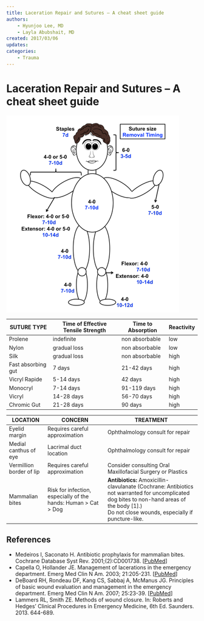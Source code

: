 ```yaml
---
title: Laceration Repair and Sutures – A cheat sheet guide
authors:
    - Hyunjoo Lee, MD
    - Layla Abubshait, MD
created: 2017/03/06
updates:
categories:
    - Trauma
---
```


# Laceration Repair and Sutures – A cheat sheet guide

![](media/laceration-repair-suture-material_image-1.png)

| **SUTURE TYPE**     | **Time of Effective Tensile Strength**  |  **Time to Absorption** | **Reactivity**  |
|---------------------|-----------------------------------------|-------------------------|-----------------|
| Prolene             | indefinite                              | non absorbable          | low             |
| Nylon               | gradual loss                            | non absorbable          | low             |
| Silk                | gradual loss                            | non absorbable          | high            |
| Fast absorbing gut  | 7 days                                  | 21-42 days              | high            |
| Vicryl Rapide       | 5-14 days                               | 42 days                 | high            |
| Monocryl            | 7-14 days                               | 91-119 days             | high            |
| Vicryl              | 14-28 days                              | 56-70 days              | high            |
| Chromic Gut         | 21-28 days                              | 90 days                 | high            |

| **LOCATION**              | **CONCERN**                                                         | **TREATMENT**                                                                                                                                                                                       |
|---------------------------|---------------------------------------------------------------------|-----------------------------------------------------------------------------------------------------------------------------------------------------------------------------------------------------|
| Eyelid margin             |    Requires careful approximation                                   | Ophthalmology consult for repair                                                                                                                                                                    |
| Medial canthus of eye     |    Lacrimal duct location                                           | Ophthalmology consult for repair                                                                                                                                                                    |
| Vermillion border of lip  |    Requires careful approximation                                   | Consider consulting Oral Maxillofacial Surgery or Plastics                                                                                                                                          |
| Mammalian bites           |    Risk for infection, especially of the hands: Human > Cat > Dog   | **Antibiotics:** Amoxicillin-clavulanate (Cochrane: Antibiotics not warranted for uncomplicated dog bites to non-hand areas of the body [1].) <br>Do not close wounds, especially if puncture-like. |

## References
- Medeiros I, Saconato H. Antibiotic prophylaxis for mammalian bites. Cochrane Database Syst Rev.
2001;(2):CD001738. [[PubMed](https://www.ncbi.nlm.nih.gov/pubmed/?term=11406003)]
- Capella O, Hollander JE. Management of lacerations in the emergency department. Emerg Med
Clin N Am. 2003; 21:205-231. [[PubMed](https://www.ncbi.nlm.nih.gov/pubmed/?term=12630738)]
- DeBoard RH, Rondeau DF, Kang CS, Sabbaj A, McManus JG. Principles of basic wound evaluation
and management in the emergency department. Emerg Med Clin N Am. 2007; 25:23-39. [[PubMed](https://www.ncbi.nlm.nih.gov/pubmed/?term=17400071)]
- Lammers RL, Smith ZE. Methods of wound closure. In: Roberts and Hedges’ Clinical Procedures in
Emergency Medicine, 6th Ed. Saunders. 2013. 644-689.
